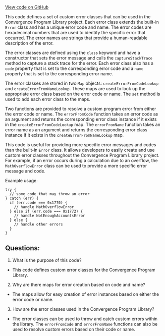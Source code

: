 [View code on GitHub](https://github.com/convergence-rfq/convergence-program-library/risk-engine/js/generated/errors/index.ts)

This code defines a set of custom error classes that can be used in the Convergence Program Library project. Each error class extends the built-in `Error` class and has a unique error code and name. The error codes are hexadecimal numbers that are used to identify the specific error that occurred. The error names are strings that provide a human-readable description of the error.

The error classes are defined using the `class` keyword and have a constructor that sets the error message and calls the `captureStackTrace` method to capture a stack trace for the error. Each error class also has a `code` property that is set to the corresponding error code and a `name` property that is set to the corresponding error name.

The error classes are stored in two `Map` objects: `createErrorFromCodeLookup` and `createErrorFromNameLookup`. These maps are used to look up the appropriate error class based on the error code or name. The `set` method is used to add each error class to the maps.

Two functions are provided to resolve a custom program error from either the error code or name. The `errorFromCode` function takes an error code as an argument and returns the corresponding error class instance if it exists in the `createErrorFromCodeLookup` map. The `errorFromName` function takes an error name as an argument and returns the corresponding error class instance if it exists in the `createErrorFromNameLookup` map.

This code is useful for providing more specific error messages and codes than the built-in `Error` class. It allows developers to easily create and use custom error classes throughout the Convergence Program Library project. For example, if an error occurs during a calculation due to an overflow, the `MathOverflowError` class can be used to provide a more specific error message and code. 

Example usage:

```
try {
  // some code that may throw an error
} catch (err) {
  if (err.code === 0x1770) {
    // handle MathOverflowError
  } else if (err.code === 0x1772) {
    // handle NotEnoughAccountsError
  } else {
    // handle other errors
  }
}
```
## Questions: 
 1. What is the purpose of this code?
- This code defines custom error classes for the Convergence Program Library.

2. Why are there maps for error creation based on code and name?
- The maps allow for easy creation of error instances based on either the error code or name.

3. How are the error classes used in the Convergence Program Library?
- The error classes can be used to throw and catch custom errors within the library. The `errorFromCode` and `errorFromName` functions can also be used to resolve custom errors based on their code or name.